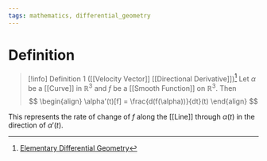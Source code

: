```yaml
---
tags: mathematics, differential_geometry
---
```


# Definition

> [!info] Definition 1 ([[Velocity Vector]] [[Directional Derivative]])[^1]
> Let $\alpha$ be a [[Curve]] in $\mathbb{R}^3$ and $f$ be a [[Smooth Function]] on $\mathbb{R}^3$. Then
> $$
> \begin{align}
> \alpha'(t)[f] = \frac{d(f(\alpha))}{dt}(t)
> \end{align}
> $$

This represents the rate of change of $f$ along the [[Line]] through $\alpha(t)$ in the direction of $\alpha'(t)$.

[^1]: [Elementary Differential Geometry](zotero://open-pdf/library/items/F6CCEWIU?page=36)